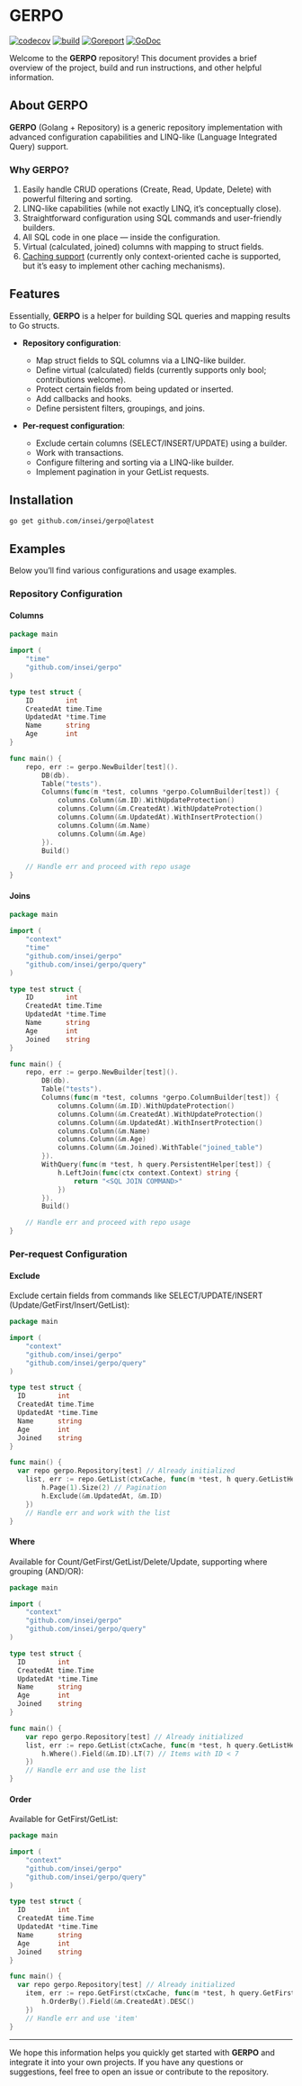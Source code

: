 # GERPO

[![codecov](https://codecov.io/gh/Insei/gerpo/graph/badge.svg?token=LGY9O9OJF5)](https://codecov.io/gh/Insei/gerpo)
[![build](https://github.com/Insei/gerpo/actions/workflows/go.yml/badge.svg)](https://github.com/Insei/gerpo/actions/workflows/go.yml)
[![Goreport](https://goreportcard.com/badge/github.com/insei/gerpo)](https://goreportcard.com/report/github.com/insei/gerpo)
[![GoDoc](https://godoc.org/github.com/insei/gerpo?status.svg)](https://godoc.org/github.com/insei/gerpo)

Welcome to the **GERPO** repository! This document provides a brief overview of the project, build and run instructions, and other helpful information.

## About GERPO
**GERPO** (Golang + Repository) is a generic repository implementation with advanced configuration capabilities and LINQ-like (Language Integrated Query) support.

### Why GERPO?
1. Easily handle CRUD operations (Create, Read, Update, Delete) with powerful filtering and sorting.
2. LINQ-like capabilities (while not exactly LINQ, it’s conceptually close).
3. Straightforward configuration using SQL commands and user-friendly builders.
4. All SQL code in one place — inside the configuration.
5. Virtual (calculated, joined) columns with mapping to struct fields.
6. [Caching support](https://github.com/insei/gerpo/cache/README.md) (currently only context-oriented cache is supported, but it’s easy to implement other caching mechanisms).

## Features
Essentially, **GERPO** is a helper for building SQL queries and mapping results to Go structs.

- **Repository configuration**:
    - Map struct fields to SQL columns via a LINQ-like builder.
    - Define virtual (calculated) fields (currently supports only bool; contributions welcome).
    - Protect certain fields from being updated or inserted.
    - Add callbacks and hooks.
    - Define persistent filters, groupings, and joins.

- **Per-request configuration**:
    - Exclude certain columns (SELECT/INSERT/UPDATE) using a builder.
    - Work with transactions.
    - Configure filtering and sorting via a LINQ-like builder.
    - Implement pagination in your GetList requests.

## Installation

```bash
go get github.com/insei/gerpo@latest
```

## Examples
Below you’ll find various configurations and usage examples.

### Repository Configuration

#### Columns
```go
package main

import (
    "time"
    "github.com/insei/gerpo"
)

type test struct {
    ID        int
    CreatedAt time.Time
    UpdatedAt *time.Time
    Name      string
    Age       int
}

func main() {
    repo, err := gerpo.NewBuilder[test]().
        DB(db).
        Table("tests").
        Columns(func(m *test, columns *gerpo.ColumnBuilder[test]) {
            columns.Column(&m.ID).WithUpdateProtection()
            columns.Column(&m.CreatedAt).WithUpdateProtection()
            columns.Column(&m.UpdatedAt).WithInsertProtection()
            columns.Column(&m.Name)
            columns.Column(&m.Age)
        }).
        Build()

    // Handle err and proceed with repo usage
}
```

#### Joins
```go
package main

import (
    "context"
    "time"
    "github.com/insei/gerpo"
    "github.com/insei/gerpo/query"
)

type test struct {
    ID        int
    CreatedAt time.Time
    UpdatedAt *time.Time
    Name      string
    Age       int
    Joined    string
}

func main() {
    repo, err := gerpo.NewBuilder[test]().
        DB(db).
        Table("tests").
        Columns(func(m *test, columns *gerpo.ColumnBuilder[test]) {
            columns.Column(&m.ID).WithUpdateProtection()
            columns.Column(&m.CreatedAt).WithUpdateProtection()
            columns.Column(&m.UpdatedAt).WithInsertProtection()
            columns.Column(&m.Name)
            columns.Column(&m.Age)
            columns.Column(&m.Joined).WithTable("joined_table")
        }).
        WithQuery(func(m *test, h query.PersistentHelper[test]) {
            h.LeftJoin(func(ctx context.Context) string {
                return "<SQL JOIN COMMAND>"
            })
        }).
        Build()

    // Handle err and proceed with repo usage
}
```

### Per-request Configuration

#### Exclude
Exclude certain fields from commands like SELECT/UPDATE/INSERT (Update/GetFirst/Insert/GetList):
```go
package main

import (
    "context"
    "github.com/insei/gerpo"
    "github.com/insei/gerpo/query"
)

type test struct {
  ID        int
  CreatedAt time.Time
  UpdatedAt *time.Time
  Name      string
  Age       int
  Joined    string
}

func main() {
  var repo gerpo.Repository[test] // Already initialized
    list, err := repo.GetList(ctxCache, func(m *test, h query.GetListHelper[test]) {
        h.Page(1).Size(2) // Pagination
        h.Exclude(&m.UpdatedAt, &m.ID)
    })
    // Handle err and work with the list
}
```

#### Where
Available for Count/GetFirst/GetList/Delete/Update, supporting where grouping (AND/OR):
```go
package main

import (
    "context"
    "github.com/insei/gerpo"
    "github.com/insei/gerpo/query"
)

type test struct {
  ID        int
  CreatedAt time.Time
  UpdatedAt *time.Time
  Name      string
  Age       int
  Joined    string
}

func main() {
    var repo gerpo.Repository[test] // Already initialized
    list, err := repo.GetList(ctxCache, func(m *test, h query.GetListHelper[test]) {
        h.Where().Field(&m.ID).LT(7) // Items with ID < 7
    })
    // Handle err and use the list
}
```

#### Order
Available for GetFirst/GetList:
```go
package main

import (
    "context"
    "github.com/insei/gerpo"
    "github.com/insei/gerpo/query"
)

type test struct {
  ID        int
  CreatedAt time.Time
  UpdatedAt *time.Time
  Name      string
  Age       int
  Joined    string
}

func main() {
  var repo gerpo.Repository[test] // Already initialized
    item, err := repo.GetFirst(ctxCache, func(m *test, h query.GetFirstHelper[test]) {
        h.OrderBy().Field(&m.CreatedAt).DESC()
    })
    // Handle err and use 'item'
}
```

---

We hope this information helps you quickly get started with **GERPO** and integrate it into your own projects. If you have any questions or suggestions, feel free to open an issue or contribute to the repository.